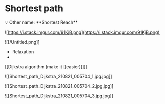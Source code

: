 # Shortest path

<aside>
💡 Other name: **Shortest Reach**

</aside>

![https://i.stack.imgur.com/91KjB.png](https://i.stack.imgur.com/91KjB.png)

![[/Untitled.png]]

- Relaxation
- 

[[Dijkstra algorithm (make it [[easier)]]]]


![[Shortest_path_Dijkstra_210821_005704_1.jpg.jpg]]

![[Shortest_path_Dijkstra_210821_005704_2.jpg.jpg]]

![[Shortest_path_Dijkstra_210821_005704_3.jpg.jpg]]